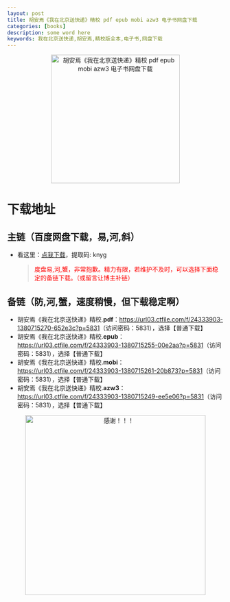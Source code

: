 ```yaml
---
layout: post
title: 胡安焉《我在北京送快递》精校 pdf epub mobi azw3 电子书网盘下载
categories: [books]
description: some word here
keywords: 我在北京送快递,胡安焉,精校版全本,电子书,网盘下载
---
```


<div align="center"><img src="https://qweree.cn/wp-content/uploads/2024/10/wo-zai-bei-jing-song-kuai-di-tuya.jpg" alt="胡安焉《我在北京送快递》精校 pdf epub mobi azw3 电子书网盘下载" width="300px" height="auto"></div>

# 下载地址

## 主链（百度网盘下载，易,河,斜）

- 看这里：[点我下载](https://pan.baidu.com/s/1iMXUbSbtZQZjDcqDmnWUyw?pwd=knyg)，提取码: knyg

  > <p style="color:red" >度盘易,河,蟹，非常抱歉。精力有限，若维护不及时，可以选择下面稳定的备链下载。（或留言让博主补链）</p>

## 备链（防,河,蟹，速度稍慢，但下载稳定啊）

- 胡安焉《我在北京送快递》精校.**pdf**：<https://url03.ctfile.com/f/24333903-1380715270-652e3c?p=5831>（访问密码：5831），选择【普通下载】
- 胡安焉《我在北京送快递》精校.**epub**：<https://url03.ctfile.com/f/24333903-1380715255-00e2aa?p=5831>（访问密码：5831），选择【普通下载】
- 胡安焉《我在北京送快递》精校.**mobi**：<https://url03.ctfile.com/f/24333903-1380715261-20b873?p=5831>（访问密码：5831），选择【普通下载】
- 胡安焉《我在北京送快递》精校.**azw3**：<https://url03.ctfile.com/f/24333903-1380715249-ee5e06?p=5831>（访问密码：5831），选择【普通下载】

<div align="center"><img src="https://pic.imgdb.cn/item/661246bf68eb935713c7f81c.gif" alt="感谢！！！" width="420px" height="auto"/></div>
